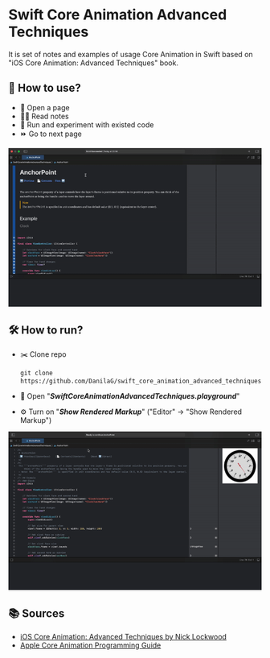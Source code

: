 # Swift Core Animation Advanced Techniques

It is set of notes and examples of usage Core Animation in Swift based on "iOS Core Animation: Advanced Techniques" book.

## 🤔 How to use?

- 📄 Open a page
- 👩‍🏫 Read notes
- 🚀 Run and experiment with existed code
- ⏩ Go to next page

![howToUse](./Images/howToUse.gif)

## 🛠 How to run?

- ✂️ Clone repo

  ```
  git clone https://github.com/DanilaG/swift_core_animation_advanced_techniques
  ```

- 📖 Open "_**SwiftCoreAnimationAdvancedTechniques.playground**_"
- ⚙️ Turn on "_**Show Rendered Markup**_" ("Editor" -> "Show Rendered Markup") 

![showRenderMarkup](./Images/showRenderMarkup.gif)

## 📚 Sources
- [iOS Core Animation: Advanced Techniques by Nick Lockwood](https://www.oreilly.com/library/view/ios-core-animation/9780133440744/)
- [Apple Core Animation Programming Guide](https://developer.apple.com/library/archive/documentation/Cocoa/Conceptual/CoreAnimation_guide/Introduction/Introduction.html)

